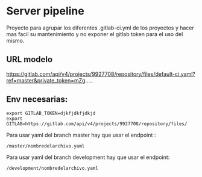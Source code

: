 # Server pipeline


 Proyecto para agrupar los diferentes .gitlab-ci.yml de los proyectos y hacer mas facil su mantenimiento y no exponer  el gitlab token para el uso del mismo.

## URL  modelo

https://gitlab.com/api/v4/projects/9927708/repository/files/default-ci.yaml?ref=master&private_token=mZg.....

## Env necesarias:

```
export GITLAB_TOKEN=djkfjdkfjdkjd
export GITLAB=https://gitlab.com/api/v4/projects/9927708/repository/files/

```


Para usar yaml del branch master hay que usar el endpoint :

``` /master/nombredelarchivo.yaml ```

Para usar yaml del branch development hay que usar el endpoint:

``` /development/nombredelarchivo.yaml ```
